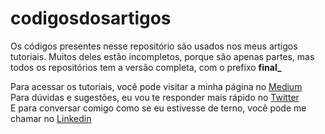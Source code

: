 # codigosdosartigos
Os códigos presentes nesse repositório são usados nos meus artigos tutoriais. Muitos deles estão incompletos, porque são apenas partes, mas todos os repositórios tem a versão completa, com o prefixo **final_**  

Para acessar os tutoriais, você pode visitar a minha página no [Medium](https://medium.com/@giovanemachadonomedi1)  
Para dúvidas e sugestões, eu vou te responder mais rápido no [Twitter](https://twitter.com/giovanenott)  
E para conversar comigo como se eu estivesse de terno, você pode me chamar no [Linkedin](https://linkedin.com/in/giovanenolink)
